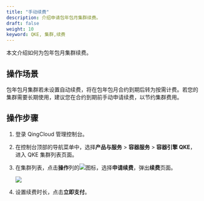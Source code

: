 ```yaml
---
title: "手动续费"
description: 介绍申请包年包月集群续费。
draft: false
weight: 10
keyword: QKE, 集群,续费
---
```


本文介绍如何为包年包月集群续费。

## 操作场景

包年包月集群若未设置自动续费，将在包年包月合约到期后转为按需计费。若您的集群需要长期使用，建议您在合约到期前手动申请续费，以节约集群费用。

## 操作步骤

1. 登录 QingCloud 管理控制台。

2. 在控制台顶部的导航菜单中，选择**产品与服务** > **容器服务** > **容器引擎 QKE**，进入 QKE 集群列表页面。

3. 在集群列表，点击**操作**列的<img src="../../../_images/cluster_operation_more.png"/>图标，选择**申请续费**，弹出**续费**页面。

   <img src="../../../_images/continue_order.png"/>

4. 设置续费时长，点击**立即支付**。

 
